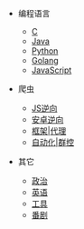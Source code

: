 * 编程语言
    * [C](/编程语言/C/)
    * [Java](/编程语言/Java/)
    * [Python](/编程语言/Python/)
    * [Golang](/编程语言/Python/Golang/)
    * [JavaScript](/编程语言/JavaScript/README.md)
    
* 爬虫
    * [JS逆向](/爬虫/JS逆向/)
    * [安卓逆向](/爬虫/安卓逆向/)
    * [框架|代理](/爬虫/框架|代理/)
    * [自动化|群控](/爬虫/自动化|群控/)

* 其它
    * [政治](/政治/五位一体总布局之经济.md)
    * [英语](/英语/2022-11-22.md)
    * [工具]()
    * [番剧]()